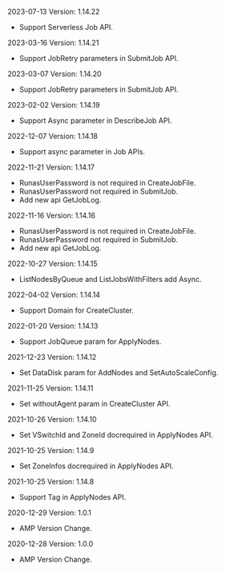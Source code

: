 2023-07-13 Version: 1.14.22
- Support Serverless Job API.

2023-03-16 Version: 1.14.21
- Support JobRetry parameters in SubmitJob API.

2023-03-07 Version: 1.14.20
- Support JobRetry parameters in SubmitJob API.

2023-02-02 Version: 1.14.19
- Support Async parameter in DescribeJob API.

2022-12-07 Version: 1.14.18
- Support async parameter in Job APIs.

2022-11-21 Version: 1.14.17
- RunasUserPassword is not required in CreateJobFile.
- RunasUserPassword not required in SubmitJob.
- Add new api GetJobLog.

2022-11-16 Version: 1.14.16
- RunasUserPassword is not required in CreateJobFile.
- RunasUserPassword not required in SubmitJob.
- Add new api GetJobLog.

2022-10-27 Version: 1.14.15
- ListNodesByQueue and ListJobsWithFilters add Async.

2022-04-02 Version: 1.14.14
- Support Domain for CreateCluster.

2022-01-20 Version: 1.14.13
- Support JobQueue param for ApplyNodes.

2021-12-23 Version: 1.14.12
- Set DataDisk param for AddNodes and SetAutoScaleConfig.

2021-11-25 Version: 1.14.11
- Set withoutAgent param in CreateCluster API.

2021-10-26 Version: 1.14.10
- Set VSwitchId and ZoneId docrequired in ApplyNodes API.

2021-10-25 Version: 1.14.9
- Set ZoneInfos docrequired in ApplyNodes API.

2021-10-25 Version: 1.14.8
- Support Tag in ApplyNodes API.

2020-12-29 Version: 1.0.1
- AMP Version Change.

2020-12-28 Version: 1.0.0
- AMP Version Change.

